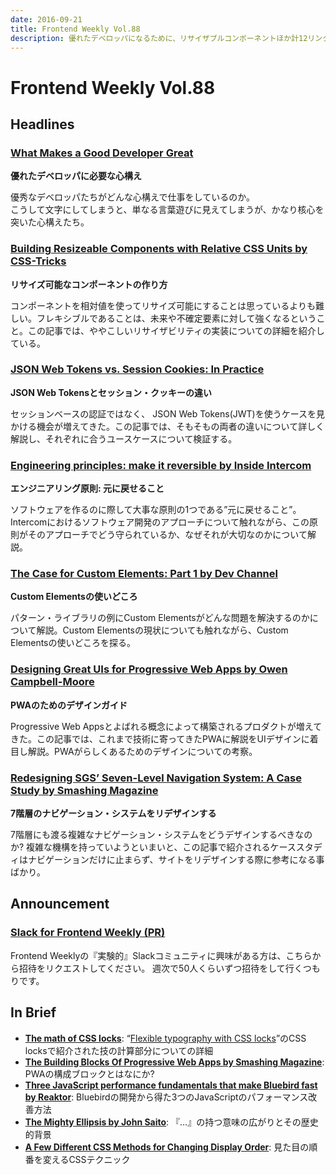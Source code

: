 ```yaml
---
date: 2016-09-21
title: Frontend Weekly Vol.88
description: 優れたデベロッパになるために、リサイザブルコンポーネントほか計12リンク
---
```


# Frontend Weekly Vol.88

## Headlines

### [What Makes a Good Developer Great](https://blog.prototypr.io/what-makes-a-good-developer-great-87c6ed3a1d93?swoff=true#.aud5m753p)

**優れたデベロッパに必要な心構え**

優秀なデベロッパたちがどんな心構えで仕事をしているのか。  
こうして文字にしてしまうと、単なる言葉遊びに見えてしまうが、かなり核心を突いた心構えたち。

### [Building Resizeable Components with Relative CSS Units by CSS-Tricks](https://css-tricks.com/building-resizeable-components-relative-css-units/)

**リサイズ可能なコンポーネントの作り方**

コンポーネントを相対値を使ってリサイズ可能にすることは思っているよりも難しい。フレキシブルであることは、未来や不確定要素に対して強くなるということ。この記事では、ややこしいリサイザビリティの実装についての詳細を紹介している。

### [JSON Web Tokens vs. Session Cookies: In Practice](https://ponyfoo.com/articles/json-web-tokens-vs-session-cookies)

**JSON Web Tokensとセッション・クッキーの違い**

セッションベースの認証ではなく、 JSON Web Tokens(JWT)を使うケースを見かける機会が増えてきた。この記事では、そもそもの両者の違いについて詳しく解説し、それぞれに合うユースケースについて検証する。

### [Engineering principles: make it reversible by Inside Intercom](https://blog.intercom.com/engineering-principles-make-reversible/)

**エンジニアリング原則: 元に戻せること**

ソフトウェアを作るのに際して大事な原則の1つである”元に戻せること”。Intercomにおけるソフトウェア開発のアプローチについて触れながら、この原則がそのアプローチでどう守られているか、なぜそれが大切なのかについて解説。

### [The Case for Custom Elements: Part 1 by Dev Channel](https://medium.com/dev-channel/the-case-for-custom-elements-part-1-65d807b4b439#.ie5t0wr9c)

**Custom Elementsの使いどころ**

パターン・ライブラリの例にCustom Elementsがどんな問題を解決するのかについて解説。Custom Elementsの現状についても触れながら、Custom Elementsの使いどころを探る。

### [Designing Great UIs for Progressive Web Apps by Owen Campbell-Moore](https://medium.com/@owencm/designing-great-uis-for-progressive-web-apps-dd38c1d20f7#.4l1w1si00)

**PWAのためのデザインガイド**

Progressive Web Appsとよばれる概念によって構築されるプロダクトが増えてきた。この記事では、これまで技術に寄ってきたPWAに解説をUIデザインに着目し解説。PWAがらしくあるためのデザインについての考察。

### [Redesigning SGS’ Seven-Level Navigation System: A Case Study by Smashing Magazine](https://www.smashingmagazine.com/2016/09/redesigning-sgs-seven-level-navigation-system-a-case-study/)

**7階層のナビゲーション・システムをリデザインする**

7階層にも渡る複雑なナビゲーション・システムをどうデザインするべきなのか? 複雑な機構を持っていようといまいと、この記事で紹介されるケーススタディはナビゲーションだけに止まらず、サイトをリデザインする際に参考になる事ばかり。

## Announcement

### [Slack for Frontend Weekly (PR)](https://studiomohawk.typeform.com/to/Kj8Gaj)

Frontend Weeklyの『実験的』Slackコミュニティに興味がある方は、こちらから招待をリクエストしてください。 週次で50人くらいずつ招待をして行くつもりです。

## In Brief

* [**The math of CSS locks**](http://fvsch.com/code/css-locks/): “[Flexible typography with CSS locks](http://blog.typekit.com/2016/08/17/flexible-typography-with-css-locks/)”のCSS locksで紹介された技の計算部分についての詳細
* [**The Building Blocks Of Progressive Web Apps by Smashing Magazine**](https://www.smashingmagazine.com/2016/09/the-building-blocks-of-progressive-web-apps/): PWAの構成ブロックとはなにか?
* [**Three JavaScript performance fundamentals that make Bluebird fast by Reaktor**](https://reaktor.com/blog/javascript-performance-fundamentals-make-bluebird-fast/): Bluebirdの開発から得た3つのJavaScriptのパフォーマンス改善方法
* [**The Mighty Ellipsis by John Saito**](https://medium.com/@jsaito/the-mighty-ellipsis-6c2c00ddc864#.scymdr2mp): 『…』の持つ意味の広がりとその歴史的背景
* [**A Few Different CSS Methods for Changing Display Order**](https://webdesign.tutsplus.com/tutorials/a-few-different-css-methods-for-column-ordering--cms-27079): 見た目の順番を変えるCSSテクニック
